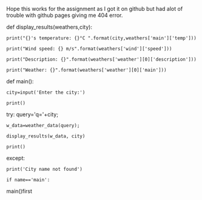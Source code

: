 Hope this works for the assignment as I got it on github but had alot of trouble with github pages giving me 404 error.

def display_results(weathers,city):

    print("{}'s temperature: {}°C ".format(city,weathers['main']['temp']))

    print("Wind speed: {} m/s".format(weathers['wind']['speed']))

    print("Description: {}".format(weathers['weather'][0]['description']))

    print("Weather: {}".format(weathers['weather'][0]['main']))
    
def main():

    city=input('Enter the city:')

    print()
  
try: query='q='+city;

    w_data=weather_data(query);
  
    display_results(w_data, city)
  
    print()
except:

    print('City name not found')
    
    if name=='main':

main()first
